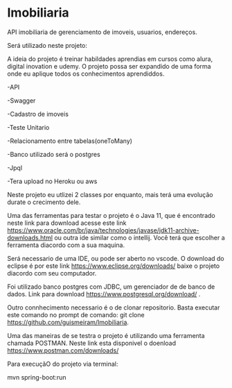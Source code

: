 # Imobiliaria
API imobiliaria de gerenciamento de imoveis, usuarios, endereços.

Será utilizado neste projeto:

A ideia do projeto é treinar habildades aprendias em cursos como alura, digital inovation e udemy. O projeto possa ser expandido de uma forma onde eu aplique todos os conhecimentos aprendiddos.

-API

-Swagger

-Cadastro de imoveis

-Teste Unitario

-Relacionamento entre tabelas(oneToMany)

-Banco utilizado será o postgres

-Jpql

-Tera upload no Heroku ou aws


Neste projeto eu utlizei 2 classes por enquanto, mais terá uma evolução durate o crecimento dele.

Uma das ferramentas para testar o projeto é o Java 11, que é encontrado neste link para download acesse este link https://www.oracle.com/br/java/technologies/javase/jdk11-archive-downloads.html ou outra ide similar como o intellij. Você terá que escolher a ferramenta diacordo com a sua maquina.

Será necessario de uma IDE, ou pode ser aberto no vscode. O download do eclipse é por este link https://www.eclipse.org/downloads/ baixe o projeto diacordo com seu computador.

Foi utilizado banco postgres com JDBC, um gerenciador de de banco de dados. Link para download https://www.postgresql.org/download/ .

Outro connhecimento necessario é o de clonar repositorio. Basta executar este comando no prompt de comando: git clone https://github.com/guismeiram/Imobiliaria.

Uma das maneiras de se testra o projeto é utilizando uma ferramenta chamada POSTMAN. Neste link esta disponivel o doenload https://www.postman.com/downloads/



Para execuçãO do projeto via terminal:

mvn spring-boot:run
